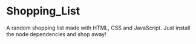 # Shopping_List
A random shopping list made with HTML, CSS and JavaScript.
Just install the node dependencies and shop away!
